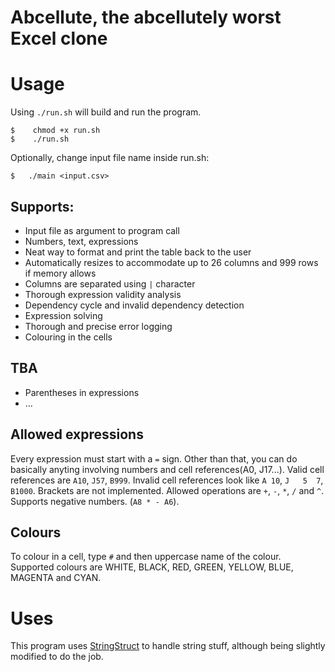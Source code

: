 # Abcellute, the abcellutely worst Excel clone

# Usage
Using `./run.sh` will build and run the program.

```
$    chmod +x run.sh
$    ./run.sh
```

Optionally, change input file name inside run.sh:

```
$   ./main <input.csv>
```

## Supports:
* Input file as argument to program call
* Numbers, text, expressions
* Neat way to format and print the table back to the user
* Automatically resizes to accommodate up to 26 columns and 999 rows if memory allows
* Columns are separated using `|` character
* Thorough expression validity analysis
* Dependency cycle and invalid dependency detection
* Expression solving
* Thorough and precise error logging
* Colouring in the cells

## TBA
* Parentheses in expressions
* ...


## Allowed expressions
Every expression must start with a `=` sign. Other than that, you can do basically anyting involving numbers and cell references(A0, J17...).
Valid cell references are `A10`, `J57`, `B999`. Invalid cell references look like `A 10`, `J   5  7`, `B1000`.
Brackets are not implemented. Allowed operations are `+`, `-`, `*`, `/` and `^`. Supports negative numbers. (`A8 * - A6`).

## Colours
To colour in a cell, type `#` and then uppercase name of the colour. Supported colours are WHITE, BLACK, RED, GREEN, YELLOW, BLUE, MAGENTA and CYAN.

# Uses
This program uses [StringStruct](https://github.com/djurdjevicaleksa/ss) to handle string stuff, although being slightly modified to do the job.